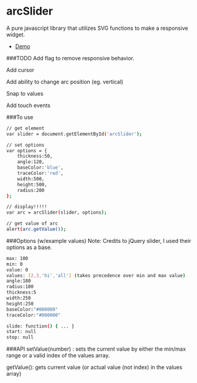 # arcSlider

A pure javascript library that utilizes SVG functions to make a responsive widget.

- [Demo](http://plnkr.co/edit/v3t0XIE1EIst0qHWIXeD?p=preview)

###TODO
Add flag to remove responsive behavior.

Add cursor

Add ability to change arc position (eg. vertical)

Snap to values

Add touch events

###To use
```sh
// get element
var slider = document.getElementById('arcSlider');

// set options
var options = {
	thickness:50,
	angle:120,
	baseColor:'blue',
	traceColor:'red',
	width:500,
	height:500,
	radius:200
};

// display!!!!!
var arc = arcSlider(slider, options);

// get value of arc
alert(arc.getValue());
```

###Options (w/example values)
Note: Credits to jQuery slider, I used their options as a base.

```sh
max: 100
min: 0
value: 0
values: [2,3,'hi','all'] (takes precedence over min and max value)
angle:180
radius:100
thickness:5
width:250
height:250
baseColor:"#000000"
traceColor:"#000000"

slide: function() { ... }
start: null
stop: null
```
###API
setValue(number) : sets the current value by either the min/max range or a valid index of the values array.

getValue(): gets current value (or actual value (not index) in the values array)

